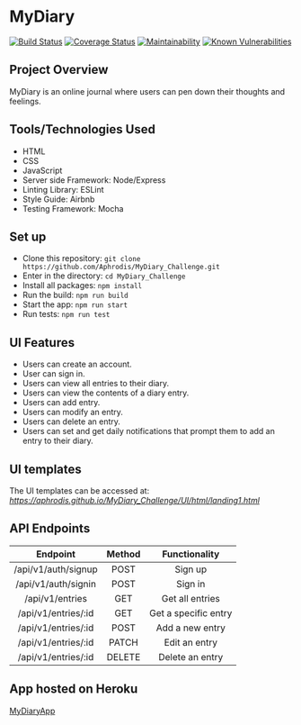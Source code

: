 # MyDiary

[![Build Status](https://travis-ci.com/Aphrodis/MyDiary_Challenge.svg?branch=develop)](https://travis-ci.com/Aphrodis/MyDiary_Challenge) [![Coverage Status](https://coveralls.io/repos/github/Aphrodis/MyDiary_Challenge/badge.svg?branch=develop)](https://coveralls.io/github/Aphrodis/MyDiary_Challenge?branch=develop) [![Maintainability](https://api.codeclimate.com/v1/badges/910f867611f0450cfc87/maintainability)](https://codeclimate.com/github/Aphrodis/MyDiary_Challenge/maintainability) [![Known Vulnerabilities](https://snyk.io/test/github/Aphrodis/MyDiary_Challenge/badge.svg?targetFile=package.json)](https://snyk.io/test/github/Aphrodis/MyDiary_Challenge?targetFile=package.json)

## Project Overview
MyDiary is an online journal where users can pen down their thoughts and feelings.

## Tools/Technologies Used
- HTML
- CSS
- JavaScript
- Server side Framework: Node/Express
- Linting Library: ESLint
- Style Guide: Airbnb
- Testing Framework: Mocha 

## Set up
- Clone this repository: ```git clone https://github.com/Aphrodis/MyDiary_Challenge.git```
- Enter in the directory: ```cd MyDiary_Challenge```
- Install all packages: ```npm install```
- Run the build: ```npm run build```
- Start the app: ```npm run start```
- Run tests: ```npm run test```


## UI Features
- Users can create an account.
- User can sign in.
- Users can view all entries to their diary.
- Users can view the contents of a diary entry.
- Users can add entry.
- Users can modify an entry.
- Users can delete an entry.
- Users can set and get daily notifications that prompt them to add an entry to their diary.

## UI templates
The UI templates can be accessed at: *https://aphrodis.github.io/MyDiary_Challenge/UI/html/landing1.html*

## API Endpoints
| Endpoint | Method   | Functionality| 
|:----------:|:----------:|:--------------:|
| /api/v1/auth/signup | POST | Sign up |
| /api/v1/auth/signin | POST | Sign in |
| /api/v1/entries | GET | Get all entries|        
| /api/v1/entries/:id | GET | Get a specific entry|
| /api/v1/entries/:id | POST | Add a new entry |
| /api/v1/entries/:id | PATCH | Edit an entry |
| /api/v1/entries/:id | DELETE | Delete an entry |

## App hosted on Heroku
[MyDiaryApp](https://mydiary-application.herokuapp.com)
